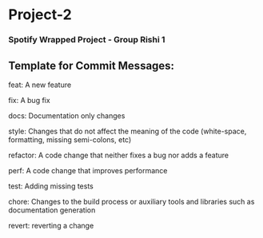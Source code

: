 # Project-2

### Spotify Wrapped Project - Group Rishi 1

## Template for Commit Messages:

feat: A new feature

fix: A bug fix

docs: Documentation only changes

style: Changes that do not affect the meaning of the code (white-space, formatting, missing semi-colons, etc)

refactor: A code change that neither fixes a bug nor adds a feature

perf: A code change that improves performance

test: Adding missing tests

chore: Changes to the build process or auxiliary tools and libraries such as documentation generation

revert: reverting a change

